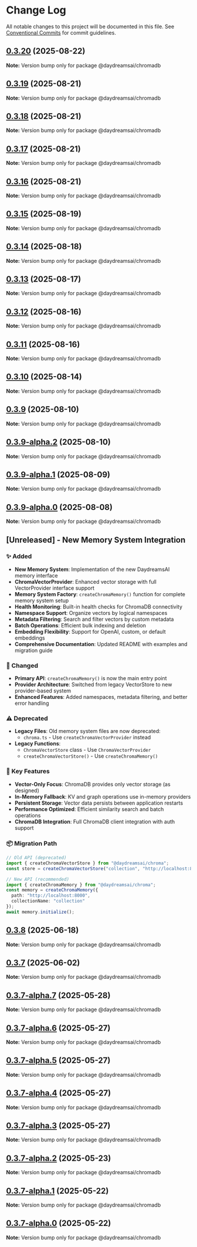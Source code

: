 # Change Log

All notable changes to this project will be documented in this file.
See [Conventional Commits](https://conventionalcommits.org) for commit guidelines.

## [0.3.20](https://github.com/daydreamsai/daydreams/compare/v0.3.19...v0.3.20) (2025-08-22)

**Note:** Version bump only for package @daydreamsai/chromadb





## [0.3.19](https://github.com/daydreamsai/daydreams/compare/v0.3.18...v0.3.19) (2025-08-21)

**Note:** Version bump only for package @daydreamsai/chromadb





## [0.3.18](https://github.com/daydreamsai/daydreams/compare/v0.3.17...v0.3.18) (2025-08-21)

**Note:** Version bump only for package @daydreamsai/chromadb





## [0.3.17](https://github.com/daydreamsai/daydreams/compare/v0.3.16...v0.3.17) (2025-08-21)

**Note:** Version bump only for package @daydreamsai/chromadb





## [0.3.16](https://github.com/daydreamsai/daydreams/compare/v0.3.15...v0.3.16) (2025-08-21)

**Note:** Version bump only for package @daydreamsai/chromadb





## [0.3.15](https://github.com/daydreamsai/daydreams/compare/v0.3.14...v0.3.15) (2025-08-19)

**Note:** Version bump only for package @daydreamsai/chromadb





## [0.3.14](https://github.com/daydreamsai/daydreams/compare/v0.3.13...v0.3.14) (2025-08-18)

**Note:** Version bump only for package @daydreamsai/chromadb





## [0.3.13](https://github.com/daydreamsai/daydreams/compare/v0.3.12...v0.3.13) (2025-08-17)

**Note:** Version bump only for package @daydreamsai/chromadb





## [0.3.12](https://github.com/daydreamsai/daydreams/compare/v0.3.11...v0.3.12) (2025-08-16)

**Note:** Version bump only for package @daydreamsai/chromadb





## [0.3.11](https://github.com/daydreamsai/daydreams/compare/v0.3.10...v0.3.11) (2025-08-16)

**Note:** Version bump only for package @daydreamsai/chromadb





## [0.3.10](https://github.com/daydreamsai/daydreams/compare/v0.3.9...v0.3.10) (2025-08-14)

**Note:** Version bump only for package @daydreamsai/chromadb





## [0.3.9](https://github.com/daydreamsai/daydreams/compare/v0.3.9-alpha.2...v0.3.9) (2025-08-10)

**Note:** Version bump only for package @daydreamsai/chromadb





## [0.3.9-alpha.2](https://github.com/daydreamsai/daydreams/compare/v0.3.9-alpha.1...v0.3.9-alpha.2) (2025-08-10)

**Note:** Version bump only for package @daydreamsai/chromadb





## [0.3.9-alpha.1](https://github.com/daydreamsai/daydreams/compare/v0.3.9-alpha.0...v0.3.9-alpha.1) (2025-08-09)

**Note:** Version bump only for package @daydreamsai/chromadb





## [0.3.9-alpha.0](https://github.com/daydreamsai/daydreams/compare/v0.3.8...v0.3.9-alpha.0) (2025-08-08)

**Note:** Version bump only for package @daydreamsai/chromadb





## [Unreleased] - New Memory System Integration

### ✨ Added
- **New Memory System**: Implementation of the new DaydreamsAI memory interface
- **ChromaVectorProvider**: Enhanced vector storage with full VectorProvider interface support
- **Memory System Factory**: `createChromaMemory()` function for complete memory system setup
- **Health Monitoring**: Built-in health checks for ChromaDB connectivity
- **Namespace Support**: Organize vectors by logical namespaces
- **Metadata Filtering**: Search and filter vectors by custom metadata
- **Batch Operations**: Efficient bulk indexing and deletion
- **Embedding Flexibility**: Support for OpenAI, custom, or default embeddings
- **Comprehensive Documentation**: Updated README with examples and migration guide

### 🔄 Changed
- **Primary API**: `createChromaMemory()` is now the main entry point
- **Provider Architecture**: Switched from legacy VectorStore to new provider-based system
- **Enhanced Features**: Added namespaces, metadata filtering, and better error handling

### ⚠️ Deprecated
- **Legacy Files**: Old memory system files are now deprecated:
  - `chroma.ts` - Use `createChromaVectorProvider` instead
- **Legacy Functions**:
  - `ChromaVectorStore` class - Use `ChromaVectorProvider`
  - `createChromaVectorStore()` - Use `createChromaMemory()`

### 🎯 Key Features
- **Vector-Only Focus**: ChromaDB provides only vector storage (as designed)
- **In-Memory Fallback**: KV and graph operations use in-memory providers
- **Persistent Storage**: Vector data persists between application restarts
- **Performance Optimized**: Efficient similarity search and batch operations
- **ChromaDB Integration**: Full ChromaDB client integration with auth support

### 📦 Migration Path
```typescript
// Old API (deprecated)
import { createChromaVectorStore } from "@daydreamsai/chroma";
const store = createChromaVectorStore("collection", "http://localhost:8000");

// New API (recommended)
import { createChromaMemory } from "@daydreamsai/chroma";
const memory = createChromaMemory({
  path: "http://localhost:8000",
  collectionName: "collection"
});
await memory.initialize();
```

## [0.3.8](https://github.com/daydreamsai/daydreams/compare/v0.3.7...v0.3.8) (2025-06-18)

**Note:** Version bump only for package @daydreamsai/chromadb





## [0.3.7](https://github.com/daydreamsai/daydreams/compare/v0.3.7-alpha.7...v0.3.7) (2025-06-02)

**Note:** Version bump only for package @daydreamsai/chromadb





## [0.3.7-alpha.7](https://github.com/daydreamsai/daydreams/compare/v0.3.7-alpha.6...v0.3.7-alpha.7) (2025-05-28)

**Note:** Version bump only for package @daydreamsai/chromadb





## [0.3.7-alpha.6](https://github.com/daydreamsai/daydreams/compare/v0.3.7-alpha.5...v0.3.7-alpha.6) (2025-05-27)

**Note:** Version bump only for package @daydreamsai/chromadb





## [0.3.7-alpha.5](https://github.com/daydreamsai/daydreams/compare/v0.3.7-alpha.4...v0.3.7-alpha.5) (2025-05-27)

**Note:** Version bump only for package @daydreamsai/chromadb





## [0.3.7-alpha.4](https://github.com/daydreamsai/daydreams/compare/v0.3.7-alpha.3...v0.3.7-alpha.4) (2025-05-27)

**Note:** Version bump only for package @daydreamsai/chromadb





## [0.3.7-alpha.3](https://github.com/daydreamsai/daydreams/compare/v0.3.7-alpha.2...v0.3.7-alpha.3) (2025-05-27)

**Note:** Version bump only for package @daydreamsai/chromadb





## [0.3.7-alpha.2](https://github.com/daydreamsai/daydreams/compare/v0.3.7-alpha.1...v0.3.7-alpha.2) (2025-05-23)

**Note:** Version bump only for package @daydreamsai/chromadb





## [0.3.7-alpha.1](https://github.com/daydreamsai/daydreams/compare/v0.3.7-alpha.0...v0.3.7-alpha.1) (2025-05-22)

**Note:** Version bump only for package @daydreamsai/chromadb





## [0.3.7-alpha.0](https://github.com/daydreamsai/daydreams/compare/v0.3.6...v0.3.7-alpha.0) (2025-05-22)

**Note:** Version bump only for package @daydreamsai/chromadb
